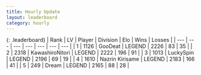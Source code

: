 ```yaml
---
title: Hourly Update
layout: leaderboard
category: hourly
---
```


{: .leaderboard}
| Rank | LV | Player | Division | Elo | Wins | Losses |
| --- | --- | --- | --- | --- | --- | --- |
| <span data-change="1">1</span> | 1126 | <span title="ID: 416373">GooDeat</span> | LEGEND | <span data-change="5">2226</span> | <span data-change="1">83</span> | <span data-change="0">35</span> |
| <span data-change="-1">2</span> | 2318 | <span title="ID: 164871">KawashiroNitori</span> | LEGEND | <span data-change="0">2222</span> | <span data-change="0">196</span> | <span data-change="0">91</span> |
| <span data-change="0">3</span> | 1013 | <span title="ID: 498412">LuckySpin</span> | LEGEND | <span data-change="0">2196</span> | <span data-change="0">69</span> | <span data-change="0">19</span> |
| <span data-change="0">4</span> | 1610 | <span title="ID: 315148">Nazrin Kirisame</span> | LEGEND | <span data-change="0">2183</span> | <span data-change="0">166</span> | <span data-change="0">41</span> |
| <span data-change="0">5</span> | 249 | <span title="ID: 573202">Dream</span> | LEGEND | <span data-change="0">2165</span> | <span data-change="0">88</span> | <span data-change="0">28</span> |